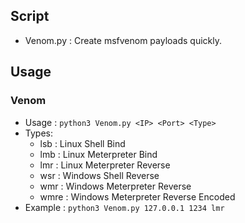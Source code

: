 ## Script
* Venom.py : Create msfvenom payloads quickly.

## Usage

### Venom
* Usage   : `python3 Venom.py <IP> <Port> <Type>`
* Types:
  * lsb : Linux Shell Bind
  * lmb : Linux Meterpreter Bind
  * lmr : Linux Meterpreter Reverse
  * wsr : Windows Shell Reverse
  * wmr : Windows Meterpreter Reverse
  * wmre : Windows Meterpreter Reverse Encoded
* Example : `python3 Venom.py 127.0.0.1 1234 lmr`
